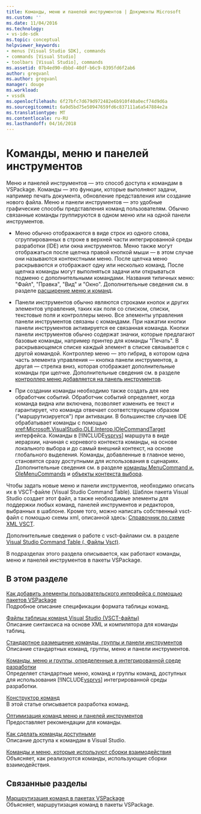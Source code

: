 ```yaml
---
title: Команды, меню и панелей инструментов | Документы Microsoft
ms.custom: ''
ms.date: 11/04/2016
ms.technology:
- vs-ide-sdk
ms.topic: conceptual
helpviewer_keywords:
- menus [Visual Studio SDK], commands
- commands [Visual Studio]
- toolbars [Visual Studio], commands
ms.assetid: 07b4ed90-dbbd-40df-b6c9-8395fd6f2ab6
author: gregvanl
ms.author: gregvanl
manager: douge
ms.workload:
- vssdk
ms.openlocfilehash: 6f27bfc7d679d972482e6b910f40a0ecf74d9d6a
ms.sourcegitcommit: 6a9d5bd75e50947659fd6c837111a6a547884e2a
ms.translationtype: MT
ms.contentlocale: ru-RU
ms.lasthandoff: 04/16/2018
---
```

# <a name="commands-menus-and-toolbars"></a>Команды, меню и панелей инструментов
Меню и панелей инструментов — это способ доступа к командам в VSPackage. Команды — это функции, которые выполняют задачи, например печать документа, обновление представления или создание нового файла. Меню и панели инструментов — это удобные графические способы представления команд пользователям. Обычно связанные команды группируются в одном меню или на одной панели инструментов.  
  
-   Меню обычно отображаются в виде строк из одного слова, сгруппированных в строке в верхней части интегрированной среды разработки (IDE) или окна инструментов. Меню также могут отображаться после щелчка правой кнопкой мыши — в этом случае они называются контекстными меню. После щелчка меню раскрываются и отображают одну или несколько команд. После щелчка команды могут выполняться задачи или открываться подменю с дополнительными командами. Названия типичных меню: "Файл", "Правка", "Вид" и "Окно". Дополнительные сведения см. в разделе [расширение меню и команд](../../extensibility/extending-menus-and-commands.md).  
  
-   Панели инструментов обычно являются строками кнопок и других элементов управления, таких как поля со списком, списки, текстовые поля и контроллеры меню. Все элементы управления панели инструментов связаны с командами. При нажатии кнопки панели инструментов активируется ее связанная команда. Кнопки панели инструментов обычно содержат значки, которые предлагают базовые команды, например принтер для команды "Печать". В раскрывающемся списке каждый элемент в списке связывается с другой командой. Контроллер меню — это гибрид, в котором одна часть элемента управления — кнопка панели инструментов, а другая — стрелка вниз, которая отображает дополнительные команды при щелчке. Дополнительные сведения см. в разделе [контроллер меню добавляется на панель инструментов](../../extensibility/adding-a-menu-controller-to-a-toolbar.md).  
  
-   При создании команды необходимо также создать для нее обработчик событий. Обработчик событий определяет, когда команда видна или включена, позволяет изменить ее текст и гарантирует, что команда отвечает соответствующим образом ("маршрутизируется") при активации. В большинстве случаев IDE обрабатывает команды с помощью <xref:Microsoft.VisualStudio.OLE.Interop.IOleCommandTarget> интерфейса. Команды в [!INCLUDE[vsprvs](../../code-quality/includes/vsprvs_md.md)] маршрута в виде иерархии, начиная с корневого контекста команды, на основе локального выбора и до самый внешний контекст, на основе глобального выделения. Команды, добавленные в главное меню, становятся сразу доступными для использования в сценариях. Дополнительные сведения см. в разделе [команды MenuCommand и. OleMenuCommands](../../extensibility/menucommands-vs-olemenucommands.md) и [объекты контекста выбора](../../extensibility/internals/selection-context-objects.md).  
  
 Чтобы задать новые меню и панели инструментов, необходимо описать их в VSCT-файле (Visual Studio Command Table). Шаблон пакета Visual Studio создает этот файл, а также необходимые элементы для поддержки любых команд, панелей инструментов и редакторов, выбранных в шаблоне. Кроме того, можно написать собственный vsct-файл с помощью схемы xml, описанной здесь: [Справочник по схеме XML VSCT](../../extensibility/vsct-xml-schema-reference.md).  
  
 Дополнительные сведения о работе с vsct-файлами см. в разделе [Visual Studio Command Table (. Файлы Vsct)](../../extensibility/internals/visual-studio-command-table-dot-vsct-files.md).  
  
 В подразделах этого раздела описывается, как работают команды, меню и панелей инструментов в пакеты VSPackage.  
  
## <a name="in-this-section"></a>В этом разделе  
 [Как добавить элементы пользовательского интерфейса с помощью пакетов VSPackage](../../extensibility/internals/how-vspackages-add-user-interface-elements.md)  
 Подробное описание спецификации формата таблицы команд.  
  
 [Файлы таблицы команд Visual Studio (VSCT-файлы)](../../extensibility/internals/visual-studio-command-table-dot-vsct-files.md)  
 Описание синтаксиса на основе XML и компилятора для команды таблиц.  
  
 [Стандартное размещение команды, группы и панели инструментов](../../extensibility/internals/default-command-group-and-toolbar-placement.md)  
 Описание стандартных команд, группы, меню и панели инструментов.  
  
 [Команды, меню и группы, определенные в интегрированной среде разработки](../../extensibility/internals/ide-defined-commands-menus-and-groups.md)  
 Определяет стандартные меню, команд и группы команд, доступных для использования [!INCLUDE[vsprvs](../../code-quality/includes/vsprvs_md.md)] интегрированной среды разработки.  
  
 [Конструктор команд](../../extensibility/internals/command-design.md)  
 В этой статье описывается разработка команд.  
  
 [Оптимизация команд меню и панелей инструментов](../../extensibility/internals/optimizing-menu-and-toolbar-commands.md)  
 Предоставляет рекомендации для команды.  
  
 [Как сделать команды доступными](../../extensibility/internals/making-commands-available.md)  
 Описание доступа к командам в Visual Studio.  
  
 [Команды и меню, которые используют сборки взаимодействия](../../extensibility/internals/commands-and-menus-that-use-interop-assemblies.md)  
 Объясняет, как реализуются команды, использующие сборки взаимодействия.  
  
## <a name="related-sections"></a>Связанные разделы  
 [Маршрутизация команд в пакетах VSPackage](../../extensibility/internals/command-routing-in-vspackages.md)  
 Объясняет, маршрутизация команд в пакеты VSPackage.